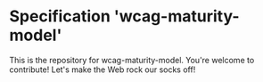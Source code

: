
# Specification 'wcag-maturity-model'

This is the repository for wcag-maturity-model. You're welcome to contribute! Let's make the Web rock our socks
off!
